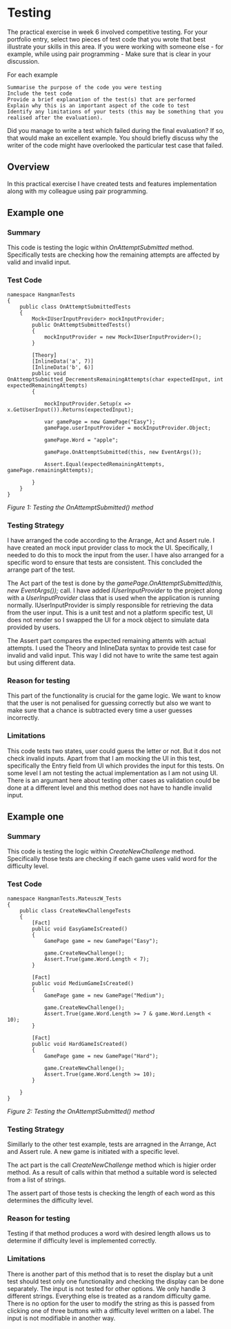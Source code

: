 # Testing

The practical exercise in week 6 involved competitive testing. For your portfolio entry, select two pieces of test code that you wrote that best illustrate your skills in this area. If you were working with someone else - for example, while using pair programming - Make sure that is clear in your discussion.

For each example

    Summarise the purpose of the code you were testing
    Include the test code
    Provide a brief explanation of the test(s) that are performed
    Explain why this is an important aspect of the code to test
    Identify any limitations of your tests (this may be something that you realised after the evaluation).

Did you manage to write a test which failed during the final evaluation? If so, that would make an excellent example. You should briefly discuss why the writer of the code might have overlooked the particular test case that failed.

## Overview

In this practical exercise I have created tests and features implementation along with my colleague using pair programming. 

## Example one

### Summary 
This code is testing the logic within *OnAttemptSubmitted* method. Specifically tests are checking how the remaining attempts are affected by valid and invalid input. 

### Test Code 
```
namespace HangmanTests
{
    public class OnAttemptSubmittedTests
    {
        Mock<IUserInputProvider> mockInputProvider;
        public OnAttemptSubmittedTests()
        {
            mockInputProvider = new Mock<IUserInputProvider>();
        }

        [Theory]
        [InlineData('a', 7)] 
        [InlineData('b', 6)]
        public void OnAttemptSubmitted_DecrementsRemainingAttempts(char expectedInput, int expectedRemainingAttempts)
        {

            mockInputProvider.Setup(x => x.GetUserInput()).Returns(expectedInput);

            var gamePage = new GamePage("Easy");
            gamePage.userInputProvider = mockInputProvider.Object;

            gamePage.Word = "apple";

            gamePage.OnAttemptSubmitted(this, new EventArgs());

            Assert.Equal(expectedRemainingAttempts, gamePage.remainingAttempts); 

        }
    }
}
```
*Figure 1: Testing the OnAttemptSubmitted() method*

### Testing Strategy
I have arranged the code according to the Arrange, Act and Assert rule. I have created an mock input provider class to mock the UI. Specifically, I needed to do this to mock the input from the user. I have also arranged for a specific word to ensure that tests are consistent. This concluded the arrange part of the test.

The Act part of the test is done by the *gamePage.OnAttemptSubmitted(this, new EventArgs());* call. I have added *IUserInputProvider* to the project along with a *UserInputProvider* class that is used when the application is running normally. IUserInputProvider is simply responsible for retrieving the data from the user input. 
This is a unit test and not a platform specific test, UI does not render so I swapped the UI for a mock object to simulate data provided by users.

The Assert part compares the expected remaining attemts with actual attempts. I used the Theory and InlineData syntax to provide test case for invalid and valid input. This way I did not have to write the same test again but using different data. 
### Reason for testing
This part of the functionality is crucial for the game logic. We want to know that the user is not penalised for guessing correctly but also we want to make sure that a chance is subtracted every time a user guesses incorrectly.

### Limitations
This code tests two states, user could guess the letter or not. But it dos not check invalid inputs. Apart from that I am mocking the UI in this test, specifically the Entry field from UI which provides the input for this tests. On some level I am not testing the actual implementation as I am not using UI. There is an argumant here about testing other cases as validation could be done at a different level and this method does not have to handle invalid input. 

## Example one

### Summary 
This code is testing the logic within *CreateNewChallenge* method. Specifically those tests are checking if each game uses valid word for the difficulty level. 

### Test Code 
```
namespace HangmanTests.MateuszW_Tests
{
    public class CreateNewChallengeTests
    {
        [Fact]
        public void EasyGameIsCreated()
        {
            GamePage game = new GamePage("Easy");

            game.CreateNewChallenge();
            Assert.True(game.Word.Length < 7);
        }

        [Fact]
        public void MediumGameIsCreated()
        {
            GamePage game = new GamePage("Medium");

            game.CreateNewChallenge();
            Assert.True(game.Word.Length >= 7 & game.Word.Length < 10);
        }

        [Fact]
        public void HardGameIsCreated()
        {
            GamePage game = new GamePage("Hard");

            game.CreateNewChallenge();
            Assert.True(game.Word.Length >= 10);
        }

    }
}

```
*Figure 2: Testing the OnAttemptSubmitted() method*

### Testing Strategy
Simillarly to the other test example, tests are arragned in the Arrange, Act and Assert rule. A new game is initiated with a specific level. 

The act part is the call *CreateNewChallenge* method which is higier order method. As a result of calls within that method a suitable word is selected from a list of strings. 

The assert part of those tests is checking the length of each word as this determines the difficulty level.

### Reason for testing
Testing if that method produces a word with desired length allows us to determine if difficulty level is implemented correctly. 

### Limitations
There is another part of this method that is to reset the display but a unit test should test only one functionality and checking the display can be done separately. The input is not tested for other options. We only handle 3 different strings. Everything else is treated as a random difficulty game. There is no option for the user to modify the string as this is passed from clicking one of three buttons with a difficulty level written on a label. The input is not modifiable in another way.  
